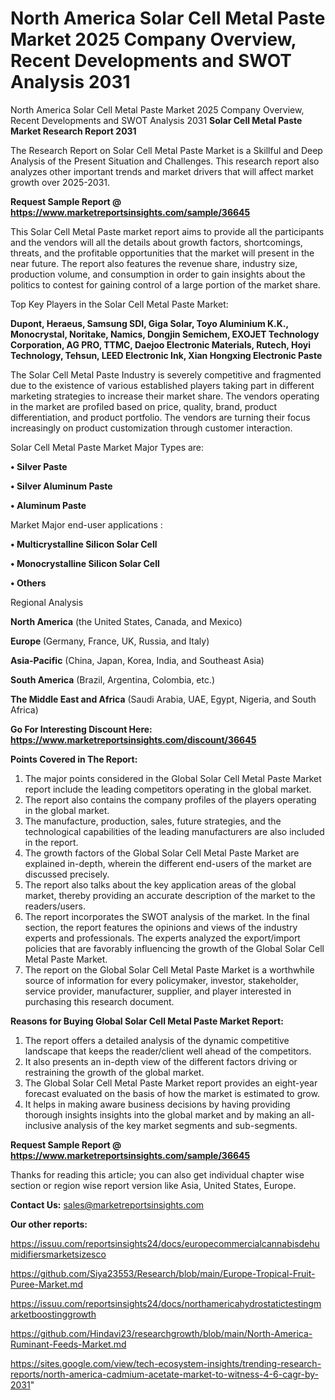 # North America Solar Cell Metal Paste Market 2025 Company Overview, Recent Developments and SWOT Analysis 2031
North America Solar Cell Metal Paste Market 2025 Company Overview, Recent Developments and SWOT Analysis 2031
<strong>Solar Cell Metal Paste Market Research Report 2031</strong>

The Research Report on Solar Cell Metal Paste Market is a Skillful and Deep Analysis of the Present Situation and Challenges. This research report also analyzes other important trends and market drivers that will affect market growth over 2025-2031.

<strong>Request Sample Report @ <a href=https://www.marketreportsinsights.com/sample/36645>https://www.marketreportsinsights.com/sample/36645</a></strong>

This Solar Cell Metal Paste market report aims to provide all the participants and the vendors will all the details about growth factors, shortcomings, threats, and the profitable opportunities that the market will present in the near future. The report also features the revenue share, industry size, production volume, and consumption in order to gain insights about the politics to contest for gaining control of a large portion of the market share.

Top Key Players in the Solar Cell Metal Paste Market:

<strong>Dupont, Heraeus, Samsung SDI, Giga Solar, Toyo Aluminium K.K., Monocrystal, Noritake, Namics, Dongjin Semichem, EXOJET Technology Corporation, AG PRO, TTMC, Daejoo Electronic Materials, Rutech, Hoyi Technology, Tehsun, LEED Electronic Ink, Xian Hongxing Electronic Paste</strong>

The Solar Cell Metal Paste Industry is severely competitive and fragmented due to the existence of various established players taking part in different marketing strategies to increase their market share. The vendors operating in the market are profiled based on price, quality, brand, product differentiation, and product portfolio. The vendors are turning their focus increasingly on product customization through customer interaction.

Solar Cell Metal Paste Market Major Types are:

<strong>•  Silver Paste

•  Silver Aluminum Paste

•  Aluminum Paste</strong>

Market Major end-user applications :

<strong>•  Multicrystalline Silicon Solar Cell

•  Monocrystalline Silicon Solar Cell

•  Others</strong>

Regional Analysis

</u><strong><b>North America</b></strong> (the United States, Canada, and Mexico)

<strong><b>Europe </b></strong>(Germany, France, UK, Russia, and Italy)

<strong><b>Asia-Pacific</b></strong> (China, Japan, Korea, India, and Southeast Asia)

<strong><b>South America</b></strong> (Brazil, Argentina, Colombia, etc.)

<strong><b>The Middle East and Africa</b></strong> (Saudi Arabia, UAE, Egypt, Nigeria, and South Africa)

<strong>Go For Interesting Discount Here: <a href=https://www.marketreportsinsights.com/discount/36645>https://www.marketreportsinsights.com/discount/36645</a></strong>

<strong>Points Covered in The Report:</strong>
<ol>
  <li>The major points considered in the Global Solar Cell Metal Paste Market report include the leading competitors operating in the global market.</li>
  <li>The report also contains the company profiles of the players operating in the global market.</li>
  <li>The manufacture, production, sales, future strategies, and the technological capabilities of the leading manufacturers are also included in the report.</li>
  <li>The growth factors of the Global Solar Cell Metal Paste Market are explained in-depth, wherein the different end-users of the market are discussed precisely.</li>
  <li>The report also talks about the key application areas of the global market, thereby providing an accurate description of the market to the readers/users.</li>
  <li>The report incorporates the SWOT analysis of the market. In the final section, the report features the opinions and views of the industry experts and professionals. The experts analyzed the export/import policies that are favorably influencing the growth of the Global Solar Cell Metal Paste Market.</li>
  <li>The report on the Global Solar Cell Metal Paste Market is a worthwhile source of information for every policymaker, investor, stakeholder, service provider, manufacturer, supplier, and player interested in purchasing this research document.</li>
</ol>
<strong>Reasons for Buying Global Solar Cell Metal Paste Market Report:</strong>

<ol>
  <li>The report offers a detailed analysis of the dynamic competitive landscape that keeps the reader/client well ahead of the competitors.</li>
  <li>It also presents an in-depth view of the different factors driving or restraining the growth of the global market.</li>
  <li>The Global Solar Cell Metal Paste Market report provides an eight-year forecast evaluated on the basis of how the market is estimated to grow.</li>
  <li>It helps in making aware business decisions by having providing thorough insights insights into the global market and by making an all-inclusive analysis of the key market segments and sub-segments.</li>
</ol>
<strong>Request Sample Report @ <a href=https://www.marketreportsinsights.com/sample/36645>https://www.marketreportsinsights.com/sample/36645</a></strong>


Thanks for reading this article; you can also get individual chapter wise section or region wise report version like Asia, United States, Europe.

<strong>Contact Us:</strong>
sales@marketreportsinsights.com

<strong>Our other reports:</strong>

<a href=https://issuu.com/reportsinsights24/docs/europecommercialcannabisdehumidifiersmarketsizesco>https://issuu.com/reportsinsights24/docs/europecommercialcannabisdehumidifiersmarketsizesco</a>

<a href=https://github.com/Siya23553/Research/blob/main/Europe-Tropical-Fruit-Puree-Market.md>https://github.com/Siya23553/Research/blob/main/Europe-Tropical-Fruit-Puree-Market.md</a>

<a href=https://issuu.com/reportsinsights24/docs/northamericahydrostatictestingmarketboostinggrowth>https://issuu.com/reportsinsights24/docs/northamericahydrostatictestingmarketboostinggrowth</a>

<a href=https://github.com/Hindavi23/researchgrowth/blob/main/North-America-Ruminant-Feeds-Market.md>https://github.com/Hindavi23/researchgrowth/blob/main/North-America-Ruminant-Feeds-Market.md</a>

<a href=https://sites.google.com/view/tech-ecosystem-insights/trending-research-reports/north-america-cadmium-acetate-market-to-witness-4-6-cagr-by-2031>https://sites.google.com/view/tech-ecosystem-insights/trending-research-reports/north-america-cadmium-acetate-market-to-witness-4-6-cagr-by-2031</a>"
